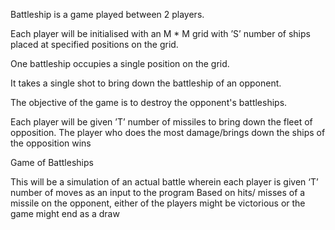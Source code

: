 Battleship is a game played between 2 players. 

Each player will be initialised with an M * M grid with ’S’ number of ships placed at specified positions on the grid. 

One battleship occupies a single position on the grid. 

It takes a single shot to bring down the battleship of an opponent. 

The objective of the game is to destroy the opponent's battleships. 

Each player will be given ’T’ number of missiles to bring down the fleet of opposition. The player who does the most damage/brings down the ships of the opposition wins

Game of Battleships

This will be a simulation of an actual battle wherein each player is given ‘T’ number of moves as an input to the program 
Based on hits/ misses of a missile on the opponent, either of the players might be victorious or the game might end as a draw 



